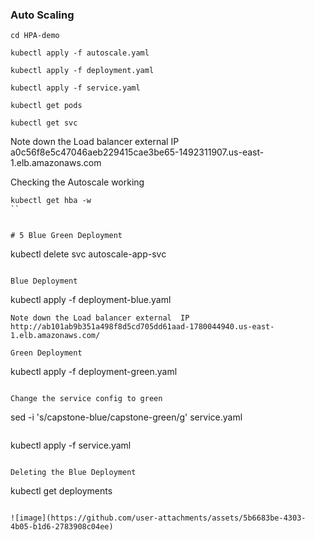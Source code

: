 ### Auto Scaling 
```
cd HPA-demo
```
```
kubectl apply -f autoscale.yaml
```
```
kubectl apply -f deployment.yaml
```
```
kubectl apply -f service.yaml
```

```
kubectl get pods
```
```
kubectl get svc
```

Note down the Load balancer external  IP
a0c56f8e5c47046aeb229415cae3be65-1492311907.us-east-1.elb.amazonaws.com

Checking the Autoscale working 
```
kubectl get hba -w
``


# 5 Blue Green Deployment

```
kubectl delete svc autoscale-app-svc
```

Blue Deployment

```
kubectl apply -f deployment-blue.yaml
```
Note down the Load balancer external  IP
http://ab101ab9b351a498f8d5cd705dd61aad-1780044940.us-east-1.elb.amazonaws.com/

Green Deployment 

```
kubectl apply -f deployment-green.yaml
```

Change the service config to green
```
 sed -i 's/capstone-blue/capstone-green/g' service.yaml
```

```
kubectl apply -f service.yaml
```

Deleting the Blue Deployment

```
kubectl get deployments
```

![image](https://github.com/user-attachments/assets/5b6683be-4303-4b05-b1d6-2783908c04ee)



